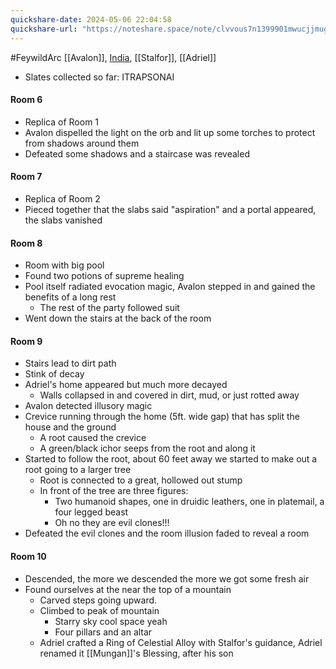 ```yaml
---
quickshare-date: 2024-05-06 22:04:58
quickshare-url: "https://noteshare.space/note/clvvous7n1399901mwucjjmugm#Oql9o7eZwGMNJWLt7H0yGQ1/Ybicyla2ek4rdZcJWJc"
---
```

#FeywildArc 
[[Avalon]], [India](PCs/Past/India.md), [[Stalfor]], [[Adriel]]

- Slates collected so far: ITRAPSONAI

#### Room 6
- Replica of Room 1
- Avalon dispelled the light on the orb and lit up some torches to protect from shadows around them
- Defeated some shadows and a staircase was revealed 

#### Room 7
- Replica of Room 2
- Pieced together that the slabs said "aspiration" and a portal appeared, the slabs vanished

#### Room 8
- Room with big pool
- Found two potions of supreme healing
- Pool itself radiated evocation magic, Avalon stepped in and gained the benefits of a long rest
	- The rest of the party followed suit
- Went down the stairs at the back of the room

#### Room 9
- Stairs lead to dirt path
- Stink of decay
- Adriel's home appeared but much more decayed
	- Walls collapsed in and covered in dirt, mud, or just rotted away
- Avalon detected illusory magic
- Crevice running through the home (5ft. wide gap) that has split the house and the ground
	- A root caused the crevice
	- A green/black ichor seeps from the root and along it
- Started to follow the root, about 60 feet away we started to make out a root going to a larger tree
	- Root is connected to a great, hollowed out stump
	- In front of the tree are three figures:
		- Two humanoid shapes, one in druidic leathers, one in platemail, a four legged beast
		- Oh no they are evil clones!!!
- Defeated the evil clones and the room illusion faded to reveal a room

#### Room 10
- Descended, the more we descended the more we got some fresh air
- Found ourselves at the near the top of a mountain
	- Carved steps going upward.
	- Climbed to peak of mountain
		- Starry sky cool space yeah
		- Four pillars and an altar
	- Adriel crafted a Ring of Celestial Alloy with Stalfor's guidance, Adriel renamed it [[Mungan]]'s Blessing, after his son